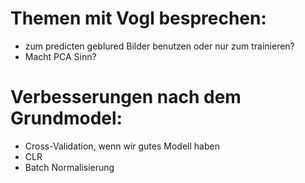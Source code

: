 # Themen mit Vogl besprechen:
- zum predicten geblured Bilder benutzen oder nur zum trainieren?
- Macht PCA Sinn?
# Verbesserungen nach dem Grundmodel:
- Cross-Validation, wenn wir gutes Modell haben
- CLR
- Batch Normalisierung